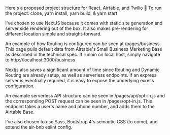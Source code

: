 Here's a proposed project structure for React, Airtable, and Twilio
🚀 To run the project: clone, yarn install, yarn build, & yarn start

I've chosen to use NextJS because it comes with static site generation and server side rendering out of the box.  It also makes pre-rendering for different location simple and straight-forward.

An example of how Routing is configured can be seen at /pages/business.  This page pulls default data from Airtable's Small Business Marketing Base as described in the technical spec.  If runnin on local host, simply navigate to http://localhost:3000/business 

Nextjs also saves a significant amount of time since Routing and Dynamic Routing are already setup, as well as serverless endpoints.  If an express server is eventually required, it is easy to expose the underlying exress configuration.

An example serverless API structure can be seen in /pages/api/opt-in.js and the corresponding POST request can be seen in /pages/opt-in.js.  This endpoint takes a user's name and phone number, and adds them to the Airtable Base.

I've also chosen to use Sass, Bootstrap 4's semantic CSS (to come), and extend the air-bnb eslint config.

